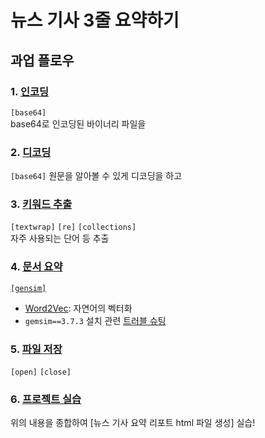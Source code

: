 # 뉴스 기사 3줄 요약하기

## 과업 플로우
### 1. [인코딩](./240427-01-binary-to-string.ipynb)
`[base64]`<br>
base64로 인코딩된 바이너리 파일을

### 2. [디코딩](./240427-02-string-handling.ipynb)
`[base64]`
원문을 알아볼 수 있게 디코딩을 하고

### 3. [키워드 추출](./240427-03-collections.ipynb)
`[textwrap]` `[re]` `[collections]`<br>
자주 사용되는 단어 등 추출

### 4. [문서 요약](./240505-01-gensim-summarization.ipynb)
[`[gensim]`](./240427-04-gensim.md)
* [Word2Vec](./240427-04-gensim-Word2Vec.py): 자연어의 벡터화
* `gemsim==3.7.3` 설치 관련 [트러블 슈팅](./../../../../Self-Study/01-Python/240428-01-Python-VENV.md)
    
### 5. [파일 저장](./240505-02-text-file.ipynb)
`[open]` `[close]`<br>

### 6. [프로젝트 실습](./240505-03-practice.ipynb)
위의 내용을 종합하여 [뉴스 기사 요약 리포트 html 파일 생성] 실습!
